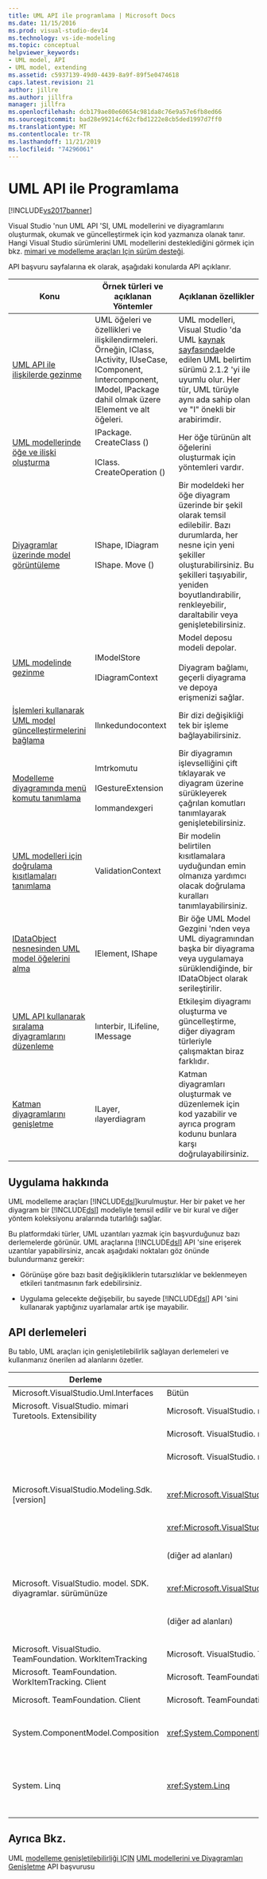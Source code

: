 ```yaml
---
title: UML API ile programlama | Microsoft Docs
ms.date: 11/15/2016
ms.prod: visual-studio-dev14
ms.technology: vs-ide-modeling
ms.topic: conceptual
helpviewer_keywords:
- UML model, API
- UML model, extending
ms.assetid: c5937139-49d0-4439-8a9f-89f5e0474618
caps.latest.revision: 21
author: jillre
ms.author: jillfra
manager: jillfra
ms.openlocfilehash: dcb179ae80e60654c981da8c76e9a57e6fb8ed66
ms.sourcegitcommit: bad28e99214cf62cfbd1222e8cb5ded1997d7ff0
ms.translationtype: MT
ms.contentlocale: tr-TR
ms.lasthandoff: 11/21/2019
ms.locfileid: "74296061"
---
```

# <a name="programming-with-the-uml-api"></a>UML API ile Programlama
[!INCLUDE[vs2017banner](../includes/vs2017banner.md)]

Visual Studio 'nun UML API 'SI, UML modellerini ve diyagramlarını oluşturmak, okumak ve güncelleştirmek için kod yazmanıza olanak tanır. Hangi Visual Studio sürümlerini UML modellerini desteklediğini görmek için bkz. [mimari ve modelleme araçları Için sürüm desteği](../modeling/what-s-new-for-design-in-visual-studio.md#VersionSupport).

 API başvuru sayfalarına ek olarak, aşağıdaki konularda API açıklanır.

|Konu|Örnek türleri ve açıklanan Yöntemler|Açıklanan özellikler|
|-----------|-----------------------------------------|------------------------|
|[UML API ile ilişkilerde gezinme](../modeling/navigate-relationships-with-the-uml-api.md)|UML öğeleri ve özellikleri ve ilişkilendirmeleri. Örneğin, IClass, IActivity, IUseCase, IComponent, Iıntercomponent, IModel, IPackage dahil olmak üzere IElement ve alt öğeleri.|UML modelleri, Visual Studio 'da UML [kaynak sayfasında](https://go.microsoft.com/fwlink/?LinkId=160796)elde edilen UML belirtim sürümü 2.1.2 'yi ile uyumlu olur. Her tür, UML türüyle aynı ada sahip olan ve "I" önekli bir arabirimdir.|
|[UML modellerinde öğe ve ilişki oluşturma](../modeling/create-elements-and-relationships-in-uml-models.md)|IPackage. CreateClass ()<br /><br /> IClass. CreateOperation ()|Her öğe türünün alt öğelerini oluşturmak için yöntemleri vardır.|
|[Diyagramlar üzerinde model görüntüleme](../modeling/display-a-uml-model-on-diagrams.md)|IShape, IDiagram<br /><br /> IShape. Move ()|Bir modeldeki her öğe diyagram üzerinde bir şekil olarak temsil edilebilir. Bazı durumlarda, her nesne için yeni şekiller oluşturabilirsiniz. Bu şekilleri taşıyabilir, yeniden boyutlandırabilir, renkleyebilir, daraltabilir veya genişletebilirsiniz.|
|[UML modelinde gezinme](../modeling/navigate-the-uml-model.md)|IModelStore<br /><br /> IDiagramContext|Model deposu modeli depolar.<br /><br /> Diyagram bağlamı, geçerli diyagrama ve depoya erişmenizi sağlar.|
|[İşlemleri kullanarak UML model güncelleştirmelerini bağlama](../modeling/link-uml-model-updates-by-using-transactions.md)|Ilınkedundocontext|Bir dizi değişikliği tek bir işleme bağlayabilirsiniz.|
|[Modelleme diyagramında menü komutu tanımlama](../modeling/define-a-menu-command-on-a-modeling-diagram.md)|Imtrkomutu<br /><br /> IGestureExtension<br /><br /> Iommandexgeri|Bir diyagramın işlevselliğini çift tıklayarak ve diyagram üzerine sürükleyerek çağrılan komutları tanımlayarak genişletebilirsiniz.|
|[UML modelleri için doğrulama kısıtlamaları tanımlama](../modeling/define-validation-constraints-for-uml-models.md)|ValidationContext|Bir modelin belirtilen kısıtlamalara uyduğundan emin olmanıza yardımcı olacak doğrulama kuralları tanımlayabilirsiniz.|
|[IDataObject nesnesinden UML model öğelerini alma](../modeling/get-uml-model-elements-from-idataobject.md)|IElement, IShape|Bir öğe UML Model Gezgini 'nden veya UML diyagramından başka bir diyagrama veya uygulamaya sürüklendiğinde, bir IDataObject olarak serileştirilir.|
|[UML API kullanarak sıralama diyagramlarını düzenleme](../modeling/edit-uml-sequence-diagrams-by-using-the-uml-api.md)|Iınterbir, ILifeline, IMessage|Etkileşim diyagramı oluşturma ve güncelleştirme, diğer diyagram türleriyle çalışmaktan biraz farklıdır.|
|[Katman diyagramlarını genişletme](../modeling/extend-layer-diagrams.md)|ILayer, ılayerdiagram|Katman diyagramları oluşturmak ve düzenlemek için kod yazabilir ve ayrıca program kodunu bunlara karşı doğrulayabilirsiniz.|

## <a name="about-the-implementation"></a>Uygulama hakkında
 UML modelleme araçları [!INCLUDE[dsl](../includes/dsl-md.md)]kurulmuştur. Her bir paket ve her diyagram bir [!INCLUDE[dsl](../includes/dsl-md.md)] modeliyle temsil edilir ve bir kural ve diğer yöntem koleksiyonu aralarında tutarlılığı sağlar.

 Bu platformdaki türler, UML uzantıları yazmak için başvurduğunuz bazı derlemelerde görünür. UML araçlarına [!INCLUDE[dsl](../includes/dsl-md.md)] API 'sine erişerek uzantılar yapabilirsiniz, ancak aşağıdaki noktaları göz önünde bulundurmanız gerekir:

- Görünüşe göre bazı basit değişikliklerin tutarsızlıklar ve beklenmeyen etkileri tanıtmasının fark edebilirsiniz.

- Uygulama gelecekte değişebilir, bu sayede [!INCLUDE[dsl](../includes/dsl-md.md)] API 'sini kullanarak yaptığınız uyarlamalar artık işe mayabilir.

## <a name="the-api-assemblies"></a>API derlemeleri
 Bu tablo, UML araçları için genişletilebilirlik sağlayan derlemeleri ve kullanmanız önerilen ad alanlarını özetler.

|Derleme|Ad Alanları|Erişim sağlar:|
|--------------|----------------|-------------------------|
|Microsoft.VisualStudio.Uml.Interfaces|Bütün|UML türleri.|
|Microsoft. VisualStudio. mimari Turetools. Extensibility|Microsoft. VisualStudio. mimari Turetools. Extensibility. Uml|[Oluşturma yöntemleri](../modeling/create-elements-and-relationships-in-uml-models.md)|
||Microsoft. VisualStudio. mimari Turetools. Extensibility. Presentation|[Diyagramlar ve şekiller](../modeling/display-a-uml-model-on-diagrams.md)|
||Microsoft. VisualStudio. mimari Turetools. Extensibility|[Modelleme projesi](../modeling/read-a-uml-model-in-program-code.md)|
|Microsoft.VisualStudio.Modeling.Sdk.[version]|<xref:Microsoft.VisualStudio.Modeling.ExtensionEnablement>|[Menü komut uzantısı](../modeling/define-a-menu-command-on-a-modeling-diagram.md).<br /><br /> [Bağlı geri alma işlemleri](../modeling/link-uml-model-updates-by-using-transactions.md).|
||<xref:Microsoft.VisualStudio.Modeling.Validation>|[Doğrulama](../modeling/define-validation-constraints-for-uml-models.md)|
||(diğer ad alanları)|Yalnızca Gelişmiş kullanım için önerilir.|
|Microsoft. VisualStudio. model. SDK. diyagramlar. sürümünüze|<xref:Microsoft.VisualStudio.Modeling.Diagrams.ExtensionEnablement>|[Hareket işleyicileri](../modeling/define-a-gesture-handler-on-a-modeling-diagram.md).|
||(diğer ad alanları)|Yalnızca Gelişmiş kullanım için önerilir.|
|Microsoft. VisualStudio. TeamFoundation. WorkItemTracking|Microsoft. VisualStudio. TeamFoundation. WorkItemTracking|[İş öğelerinin bağlantıları](../modeling/define-a-work-item-link-handler.md).|
|Microsoft. TeamFoundation. WorkItemTracking. Client|Microsoft. TeamFoundation. WorkItemTracking. Client|[İş öğeleri ve alanları](../modeling/define-a-work-item-link-handler.md).|
|Microsoft. TeamFoundation. Client|Microsoft. TeamFoundation. Client|[İş öğeleri ve alanları](../modeling/define-a-work-item-link-handler.md).|
|System.ComponentModel.Composition|<xref:System.ComponentModel.Composition>|[MEF bileşenleri için dışarı ve Içeri aktarma](../modeling/define-and-install-a-modeling-extension.md)|
|System. Linq|<xref:System.Linq>|[Özellikle ilişkilerle ilgilenirken koleksiyonların kolay düzenlemesi](../modeling/navigate-relationships-with-the-uml-api.md).|

## <a name="see-also"></a>Ayrıca Bkz.
 UML [modelleme genişletilebilirliği IÇIN](../modeling/api-reference-for-uml-modeling-extensibility.md) [UML modellerini ve Diyagramları Genişletme](../modeling/extend-uml-models-and-diagrams.md) API başvurusu
